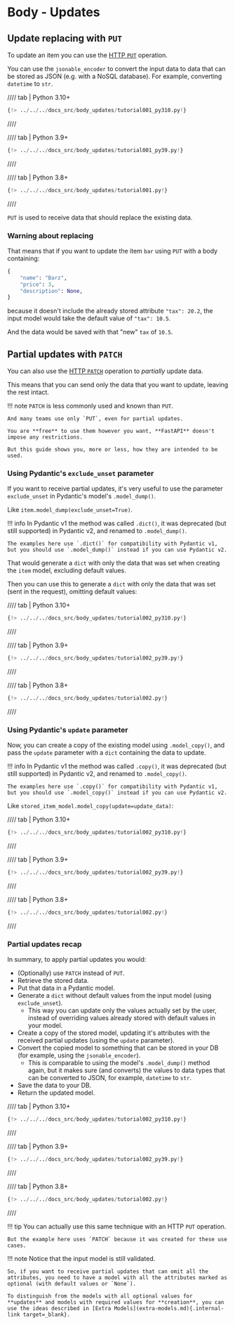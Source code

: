 # Body - Updates

## Update replacing with `PUT`

To update an item you can use the <a href="https://developer.mozilla.org/en-US/docs/Web/HTTP/Methods/PUT" class="external-link" target="_blank">HTTP `PUT`</a> operation.

You can use the `jsonable_encoder` to convert the input data to data that can be stored as JSON (e.g. with a NoSQL database). For example, converting `datetime` to `str`.

//// tab | Python 3.10+

```Python hl_lines="28-33"
{!> ../../../docs_src/body_updates/tutorial001_py310.py!}
```

////

//// tab | Python 3.9+

```Python hl_lines="30-35"
{!> ../../../docs_src/body_updates/tutorial001_py39.py!}
```

////

//// tab | Python 3.8+

```Python hl_lines="30-35"
{!> ../../../docs_src/body_updates/tutorial001.py!}
```

////

`PUT` is used to receive data that should replace the existing data.

### Warning about replacing

That means that if you want to update the item `bar` using `PUT` with a body containing:

```Python
{
    "name": "Barz",
    "price": 3,
    "description": None,
}
```

because it doesn't include the already stored attribute `"tax": 20.2`, the input model would take the default value of `"tax": 10.5`.

And the data would be saved with that "new" `tax` of `10.5`.

## Partial updates with `PATCH`

You can also use the <a href="https://developer.mozilla.org/en-US/docs/Web/HTTP/Methods/PATCH" class="external-link" target="_blank">HTTP `PATCH`</a> operation to *partially* update data.

This means that you can send only the data that you want to update, leaving the rest intact.

!!! note
    `PATCH` is less commonly used and known than `PUT`.

    And many teams use only `PUT`, even for partial updates.

    You are **free** to use them however you want, **FastAPI** doesn't impose any restrictions.

    But this guide shows you, more or less, how they are intended to be used.

### Using Pydantic's `exclude_unset` parameter

If you want to receive partial updates, it's very useful to use the parameter `exclude_unset` in Pydantic's model's `.model_dump()`.

Like `item.model_dump(exclude_unset=True)`.

!!! info
    In Pydantic v1 the method was called `.dict()`, it was deprecated (but still supported) in Pydantic v2, and renamed to `.model_dump()`.

    The examples here use `.dict()` for compatibility with Pydantic v1, but you should use `.model_dump()` instead if you can use Pydantic v2.

That would generate a `dict` with only the data that was set when creating the `item` model, excluding default values.

Then you can use this to generate a `dict` with only the data that was set (sent in the request), omitting default values:

//// tab | Python 3.10+

```Python hl_lines="32"
{!> ../../../docs_src/body_updates/tutorial002_py310.py!}
```

////

//// tab | Python 3.9+

```Python hl_lines="34"
{!> ../../../docs_src/body_updates/tutorial002_py39.py!}
```

////

//// tab | Python 3.8+

```Python hl_lines="34"
{!> ../../../docs_src/body_updates/tutorial002.py!}
```

////

### Using Pydantic's `update` parameter

Now, you can create a copy of the existing model using `.model_copy()`, and pass the `update` parameter with a `dict` containing the data to update.

!!! info
    In Pydantic v1 the method was called `.copy()`, it was deprecated (but still supported) in Pydantic v2, and renamed to `.model_copy()`.

    The examples here use `.copy()` for compatibility with Pydantic v1, but you should use `.model_copy()` instead if you can use Pydantic v2.

Like `stored_item_model.model_copy(update=update_data)`:

//// tab | Python 3.10+

```Python hl_lines="33"
{!> ../../../docs_src/body_updates/tutorial002_py310.py!}
```

////

//// tab | Python 3.9+

```Python hl_lines="35"
{!> ../../../docs_src/body_updates/tutorial002_py39.py!}
```

////

//// tab | Python 3.8+

```Python hl_lines="35"
{!> ../../../docs_src/body_updates/tutorial002.py!}
```

////

### Partial updates recap

In summary, to apply partial updates you would:

* (Optionally) use `PATCH` instead of `PUT`.
* Retrieve the stored data.
* Put that data in a Pydantic model.
* Generate a `dict` without default values from the input model (using `exclude_unset`).
    * This way you can update only the values actually set by the user, instead of overriding values already stored with default values in your model.
* Create a copy of the stored model, updating it's attributes with the received partial updates (using the `update` parameter).
* Convert the copied model to something that can be stored in your DB (for example, using the `jsonable_encoder`).
    * This is comparable to using the model's `.model_dump()` method again, but it makes sure (and converts) the values to data types that can be converted to JSON, for example, `datetime` to `str`.
* Save the data to your DB.
* Return the updated model.

//// tab | Python 3.10+

```Python hl_lines="28-35"
{!> ../../../docs_src/body_updates/tutorial002_py310.py!}
```

////

//// tab | Python 3.9+

```Python hl_lines="30-37"
{!> ../../../docs_src/body_updates/tutorial002_py39.py!}
```

////

//// tab | Python 3.8+

```Python hl_lines="30-37"
{!> ../../../docs_src/body_updates/tutorial002.py!}
```

////

!!! tip
    You can actually use this same technique with an HTTP `PUT` operation.

    But the example here uses `PATCH` because it was created for these use cases.

!!! note
    Notice that the input model is still validated.

    So, if you want to receive partial updates that can omit all the attributes, you need to have a model with all the attributes marked as optional (with default values or `None`).

    To distinguish from the models with all optional values for **updates** and models with required values for **creation**, you can use the ideas described in [Extra Models](extra-models.md){.internal-link target=_blank}.
